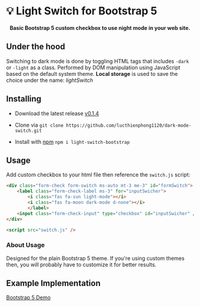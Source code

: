# 💡 Light Switch for Bootstrap 5

<p align="center">
<b>Basic Bootstrap 5 custom checkbox to use night mode in your web site.</b>
</p>

## Under the hood

Switching to dark mode is done by toggling HTML tags that includes `-dark` or `-light` as a class. Performed by DOM manipulation using JavaScript based on the default system theme. **Local storage** is used to save the choice under the name: _lightSwitch_

## Installing

- Download the latest release [v0.1.4](https://github.com/lucthienphong1120/dark-mode-switch/)

- Clone via `git clone https://github.com/lucthienphong1120/dark-mode-switch.git`
- Install with [npm](https://www.npmjs.com/package/light-switch-bootstrap) `npm i light-switch-bootstrap`

## Usage

Add custom checkbox to your html file then reference the `switch.js` script:

```html
<div class="form-check form-switch ms-auto mt-3 me-3" id="formSwitch">
    <label class="form-check-label ms-3" for="inputSwicher">
        <i class="fas fa-sun light-mode"></i>
        <i class="fas fa-moon dark-mode d-none"></i>
        </label>
    <input class="form-check-input" type="checkbox" id="inputSwicher" />
</div>

<script src="switch.js" />
```

### About Usage

Designed for the plain Bootstrap 5 theme. If you're using custom themes then, you will probably have to customize it for better results.

## Example Implementation

[Bootstrap 5 Demo](https://lucthienphong1120.github.io/dark-mode-switch/)
